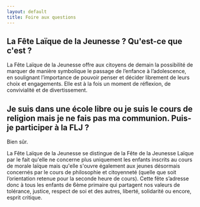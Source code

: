 ```yaml
---
layout: default
title: Foire aux questions
---
```


## La Fête Laïque de la Jeunesse ? Qu'est-ce que c'est ?

La Fête Laïque de la Jeunesse offre aux citoyens de demain la possibilité de marquer de manière symbolique le passage de l’enfance à l’adolescence, en soulignant l’importance de pouvoir penser et décider librement de leurs choix et engagements.
Elle est à la fois un moment de réflexion, de convivialité et de divertissement.

## Je suis dans une école libre ou je suis le cours de religion mais je ne fais pas ma communion. Puis-je participer à la FLJ ?

Bien sûr.

La Fête Laïque de la Jeunesse se distingue de la Fête de la Jeunesse Laïque par le fait qu'elle ne concerne plus uniquement les enfants inscrits au cours de morale laïque mais qu'elle s'ouvre également aux jeunes désormais concernés par le cours de philosophie et citoyenneté (quelle que soit l’orientation retenue pour la seconde heure de cours).
Cette fête s’adresse donc à tous les enfants de 6ème primaire qui partagent nos valeurs de tolérance, justice, respect de soi et des autres, liberté, solidarité ou encore, esprit critique.
